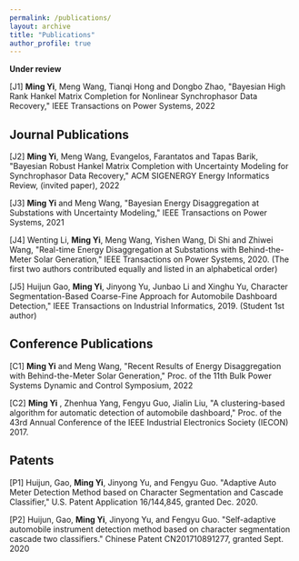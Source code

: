 ```yaml
---
permalink: /publications/
layout: archive
title: "Publications"
author_profile: true
---
```


**Under review**



[J1] **Ming Yi**, Meng Wang, Tianqi Hong and Dongbo Zhao, "Bayesian High Rank Hankel Matrix Completion for
Nonlinear Synchrophasor Data Recovery,"  IEEE Transactions on Power Systems, 2022




**Journal Publications**
------
[J2] **Ming Yi**, Meng Wang, Evangelos, Farantatos and Tapas Barik, "Bayesian Robust Hankel Matrix Completion with
Uncertainty Modeling for Synchrophasor Data Recovery," ACM SIGENERGY Energy Informatics Review, (invited paper), 2022

[J3] **Ming Yi** and Meng Wang,  "Bayesian Energy Disaggregation at Substations with Uncertainty Modeling,"  IEEE Transactions on Power Systems, 2021

[J4] Wenting Li, **Ming Yi**, Meng Wang, Yishen Wang, Di Shi and Zhiwei Wang, "Real-time Energy Disaggregation
at Substations with Behind-the-Meter Solar Generation," IEEE Transactions on Power Systems, 2020. (The first two authors contributed equally and listed in an alphabetical order)

[J5] Huijun Gao, **Ming Yi**, Jinyong Yu, Junbao Li and Xinghu Yu, Character Segmentation-Based Coarse-Fine Approach for Automobile Dashboard Detection," IEEE Transactions on Industrial Informatics, 2019. (Student 1st author)


**Conference Publications**
------
[C1] **Ming Yi** and Meng Wang, "Recent Results of Energy Disaggregation with Behind-the-Meter Solar Generation,"
Proc. of the 11th Bulk Power Systems Dynamic and Control Symposium, 2022

[C2] **Ming Yi** , Zhenhua Yang, Fengyu Guo, Jialin Liu, "A clustering-based algorithm for automatic detection
of automobile dashboard," Proc. of the 43rd Annual Conference of the IEEE Industrial Electronics Society
(IECON) 2017.




**Patents**
------

[P1] Huijun, Gao, **Ming Yi**, Jinyong Yu, and Fengyu Guo. "Adaptive Auto Meter Detection Method based on
Character Segmentation and Cascade Classifier," U.S. Patent Application 16/144,845, granted Dec. 2020.

[P2] Huijun, Gao, **Ming Yi**, Jinyong Yu, and Fengyu Guo. "Self-adaptive automobile instrument detection method
based on character segmentation cascade two classifiers." Chinese Patent CN201710891277, granted Sept. 2020


